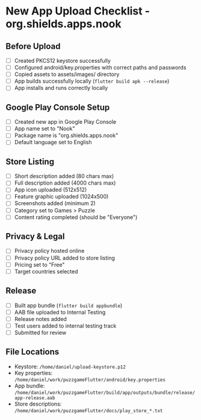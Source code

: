 # New App Upload Checklist - org.shields.apps.nook

## Before Upload
- [ ] Created PKCS12 keystore successfully
- [ ] Configured android/key.properties with correct paths and passwords
- [ ] Copied assets to assets/images/ directory
- [ ] App builds successfully locally (`flutter build apk --release`)
- [ ] App installs and runs correctly locally

## Google Play Console Setup
- [ ] Created new app in Google Play Console
- [ ] App name set to "Nook"
- [ ] Package name is "org.shields.apps.nook"
- [ ] Default language set to English

## Store Listing
- [ ] Short description added (80 chars max)
- [ ] Full description added (4000 chars max)
- [ ] App icon uploaded (512x512)
- [ ] Feature graphic uploaded (1024x500)
- [ ] Screenshots added (minimum 2)
- [ ] Category set to Games > Puzzle
- [ ] Content rating completed (should be "Everyone")

## Privacy & Legal
- [ ] Privacy policy hosted online
- [ ] Privacy policy URL added to store listing
- [ ] Pricing set to "Free"
- [ ] Target countries selected

## Release
- [ ] Built app bundle (`flutter build appbundle`)
- [ ] AAB file uploaded to Internal Testing
- [ ] Release notes added
- [ ] Test users added to internal testing track
- [ ] Submitted for review

## File Locations
- Keystore: `/home/daniel/upload-keystore.p12`
- Key properties: `/home/daniel/work/puzzgameFlutter/android/key.properties`
- App bundle: `/home/daniel/work/puzzgameFlutter/build/app/outputs/bundle/release/app-release.aab`
- Store descriptions: `/home/daniel/work/puzzgameFlutter/docs/play_store_*.txt`
